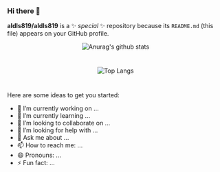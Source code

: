 ### Hi there 👋


**aldls819/aldls819** is a ✨ _special_ ✨ repository because its `README.md` (this file) appears on your GitHub profile.

<div align="center">
  
![Anurag's github stats](https://github-readme-stats.vercel.app/api?username=aldls819&show_icons=true&theme=tokyonight)

#

![Top Langs](https://github-readme-stats.vercel.app/api/top-langs/?username=aldls819&layout=compact&theme=tokyonight)

</div>

#

Here are some ideas to get you started:

- 🔭 I’m currently working on ...
- 🌱 I’m currently learning ...
- 👯 I’m looking to collaborate on ...
- 🤔 I’m looking for help with ...
- 💬 Ask me about ...
- 📫 How to reach me: ...
- 😄 Pronouns: ...
- ⚡ Fun fact: ...

